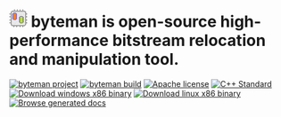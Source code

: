 # ![byteman icon](./Resources/icon.png) byteman is open-source high-performance bitstream relocation and manipulation tool.
[![byteman project](https://img.shields.io/badge/byteman-v0.0-blue)](https://github.com/kmanev/byteman)
[![byteman build](https://github.com/kmanev/byteman/actions/workflows/trackVersionAndBuild.yml/badge.svg)](https://github.com/kmanev/byteman/actions)
[![Apache license](https://img.shields.io/github/license/kmanev/byteman)](https://opensource.org/licenses/Apache-2.0)
[![C++ Standard](https://img.shields.io/badge/C%2B%2B-11-green.svg)](https://en.wikipedia.org/wiki/C%2B%2B11)
[![Download windows x86 binary](https://github.com/kmanev/byteman/actions/workflows/releaseWindows.yml/badge.svg)](https://github.com/kmanev/byteman/tree/main/Binaries/Windows-x86)
[![Download linux x86 binary](https://github.com/kmanev/byteman/actions/workflows/releaseLinux.yml/badge.svg)](https://github.com/kmanev/byteman/tree/main/Binaries/Linux-x86)
[![Browse generated docs](https://github.com/kmanev/byteman/actions/workflows/generateDocs.yml/badge.svg)](https://kmanev.github.io/byteman/)

